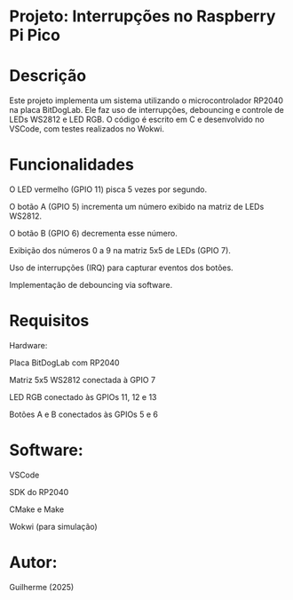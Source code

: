 # Projeto: Interrupções no Raspberry Pi Pico

# Descrição

Este projeto implementa um sistema utilizando o microcontrolador RP2040 na placa BitDogLab. Ele faz uso de interrupções, debouncing e controle de LEDs WS2812 e LED RGB. O código é escrito em C e desenvolvido no VSCode, com testes realizados no Wokwi.

# Funcionalidades

O LED vermelho (GPIO 11) pisca 5 vezes por segundo.

O botão A (GPIO 5) incrementa um número exibido na matriz de LEDs WS2812.

O botão B (GPIO 6) decrementa esse número.

Exibição dos números 0 a 9 na matriz 5x5 de LEDs (GPIO 7).

Uso de interrupções (IRQ) para capturar eventos dos botões.

Implementação de debouncing via software.

# Requisitos

Hardware:

Placa BitDogLab com RP2040

Matriz 5x5 WS2812 conectada à GPIO 7

LED RGB conectado às GPIOs 11, 12 e 13

Botões A e B conectados às GPIOs 5 e 6

# Software:

VSCode

SDK do RP2040

CMake e Make

Wokwi (para simulação)

# Autor:
Guilherme (2025)
